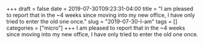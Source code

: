 +++draft = falsedate = 2019-07-30T09:23:31-04:00title = "I am pleased to report that in the ~4 weeks since moving into my new office, I have only tried to enter the old one once."slug = "2019-07-30-I-am"tags = []categories = ["micro"]+++I am pleased to report that in the ~4 weeks since moving into my new office, I have only tried to enter the old one once.